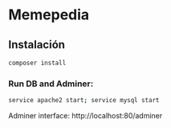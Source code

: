 # Memepedia

## Instalación
```bash
composer install
```

### Run DB and Adminer:
```bash
service apache2 start; service mysql start
```
Adminer interface: http://localhost:80/adminer